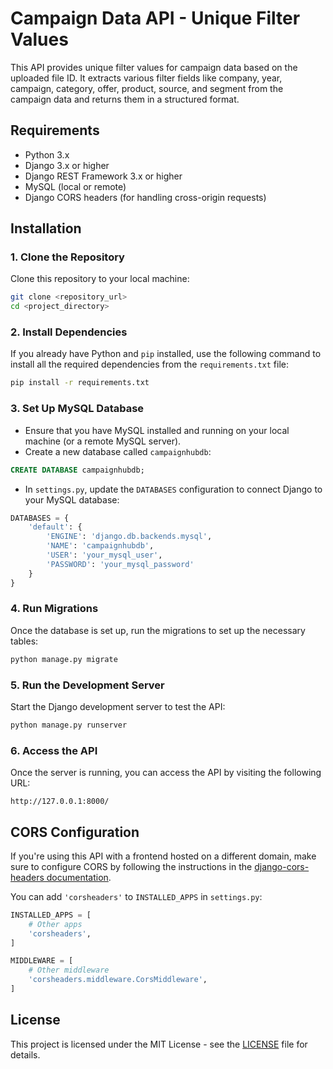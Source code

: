 
# Campaign Data API - Unique Filter Values

This API provides unique filter values for campaign data based on the uploaded file ID. It extracts various filter fields like company, year, campaign, category, offer, product, source, and segment from the campaign data and returns them in a structured format.

## Requirements

- Python 3.x
- Django 3.x or higher
- Django REST Framework 3.x or higher
- MySQL (local or remote)
- Django CORS headers (for handling cross-origin requests)

## Installation

### 1. Clone the Repository

Clone this repository to your local machine:

```bash
git clone <repository_url>
cd <project_directory>
```

### 2. Install Dependencies

If you already have Python and `pip` installed, use the following command to install all the required dependencies from the `requirements.txt` file:

```bash
pip install -r requirements.txt
```

### 3. Set Up MySQL Database

- Ensure that you have MySQL installed and running on your local machine (or a remote MySQL server).
- Create a new database called `campaignhubdb`:

```sql
CREATE DATABASE campaignhubdb;
```

- In `settings.py`, update the `DATABASES` configuration to connect Django to your MySQL database:

```python
DATABASES = {
    'default': {
        'ENGINE': 'django.db.backends.mysql',
        'NAME': 'campaignhubdb',
        'USER': 'your_mysql_user',
        'PASSWORD': 'your_mysql_password'
    }
}
```

### 4. Run Migrations

Once the database is set up, run the migrations to set up the necessary tables:

```bash
python manage.py migrate
```

### 5. Run the Development Server

Start the Django development server to test the API:

```bash
python manage.py runserver
```

### 6. Access the API

Once the server is running, you can access the API by visiting the following URL:

```
http://127.0.0.1:8000/
```

## CORS Configuration

If you're using this API with a frontend hosted on a different domain, make sure to configure CORS by following the instructions in the [django-cors-headers documentation](https://pypi.org/project/django-cors-headers/).

You can add `'corsheaders'` to `INSTALLED_APPS` in `settings.py`:

```python
INSTALLED_APPS = [
    # Other apps
    'corsheaders',
]

MIDDLEWARE = [
    # Other middleware
    'corsheaders.middleware.CorsMiddleware',
]
```

## License

This project is licensed under the MIT License - see the [LICENSE](LICENSE) file for details.
